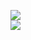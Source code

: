 [![](https://img.shields.io/badge/Made%20With-Github%20Spray-lightgrey.svg?style=for-the-badge&logo=github)](https://github.com/Annihil/github-spray#23430)  
[![](https://i.imgur.com/2DrTn0Z.gif)](https://github.com/Annihil/github-spray)